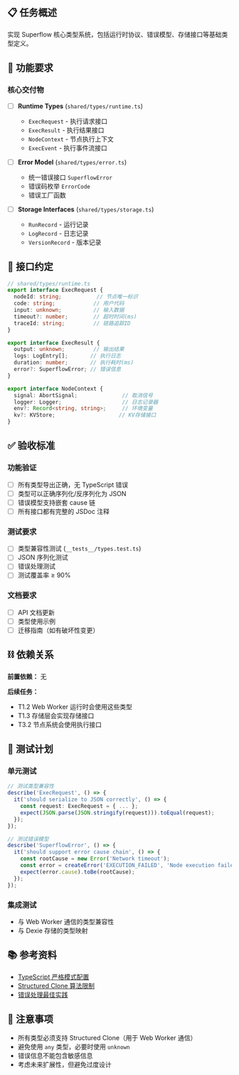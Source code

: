 ## 📋 任务概述

实现 Superflow 核心类型系统，包括运行时协议、错误模型、存储接口等基础类型定义。

## 🎯 功能要求

### 核心交付物

- [ ] **Runtime Types** (`shared/types/runtime.ts`)
  - `ExecRequest` - 执行请求接口
  - `ExecResult` - 执行结果接口  
  - `NodeContext` - 节点执行上下文
  - `ExecEvent` - 执行事件流接口

- [ ] **Error Model** (`shared/types/error.ts`)
  - 统一错误接口 `SuperflowError`
  - 错误码枚举 `ErrorCode`
  - 错误工厂函数

- [ ] **Storage Interfaces** (`shared/types/storage.ts`)
  - `RunRecord` - 运行记录
  - `LogRecord` - 日志记录
  - `VersionRecord` - 版本记录

## 🔗 接口约定

```typescript
// shared/types/runtime.ts
export interface ExecRequest {
  nodeId: string;           // 节点唯一标识
  code: string;            // 用户代码
  input: unknown;          // 输入数据
  timeout?: number;        // 超时时间(ms)
  traceId: string;         // 链路追踪ID
}

export interface ExecResult {
  output: unknown;         // 输出结果
  logs: LogEntry[];       // 执行日志
  duration: number;       // 执行耗时(ms)
  error?: SuperflowError; // 错误信息
}

export interface NodeContext {
  signal: AbortSignal;              // 取消信号
  logger: Logger;                   // 日志记录器
  env?: Record<string, string>;     // 环境变量
  kv?: KVStore;                    // KV存储接口
}
```

## ✅ 验收标准

### 功能验证
- [ ] 所有类型导出正确，无 TypeScript 错误
- [ ] 类型可以正确序列化/反序列化为 JSON
- [ ] 错误模型支持嵌套 cause 链
- [ ] 所有接口都有完整的 JSDoc 注释

### 测试要求
- [ ] 类型兼容性测试 (`__tests__/types.test.ts`)
- [ ] JSON 序列化测试
- [ ] 错误处理测试
- [ ] 测试覆盖率 ≥ 90%

### 文档要求  
- [ ] API 文档更新
- [ ] 类型使用示例
- [ ] 迁移指南（如有破坏性变更）

## ⛓️ 依赖关系

**前置依赖：** 无

**后续任务：**
- T1.2 Web Worker 运行时会使用这些类型
- T1.3 存储层会实现存储接口
- T3.2 节点系统会使用执行接口

## 🧪 测试计划

### 单元测试
```typescript
// 测试类型兼容性
describe('ExecRequest', () => {
  it('should serialize to JSON correctly', () => {
    const request: ExecRequest = { ... };
    expect(JSON.parse(JSON.stringify(request))).toEqual(request);
  });
});

// 测试错误模型
describe('SuperflowError', () => {
  it('should support error cause chain', () => {
    const rootCause = new Error('Network timeout');
    const error = createError('EXECUTION_FAILED', 'Node execution failed', rootCause);
    expect(error.cause).toBe(rootCause);
  });
});
```

### 集成测试
- 与 Web Worker 通信的类型兼容性
- 与 Dexie 存储的类型映射

## 📚 参考资料

- [TypeScript 严格模式配置](https://www.typescriptlang.org/tsconfig#strict)
- [Structured Clone 算法限制](https://developer.mozilla.org/en-US/docs/Web/API/Web_Workers_API/Structured_clone_algorithm)
- [错误处理最佳实践](https://nodejs.org/api/errors.html)

## 🚨 注意事项

- 所有类型必须支持 Structured Clone（用于 Web Worker 通信）
- 避免使用 `any` 类型，必要时使用 `unknown`
- 错误信息不能包含敏感信息
- 考虑未来扩展性，但避免过度设计